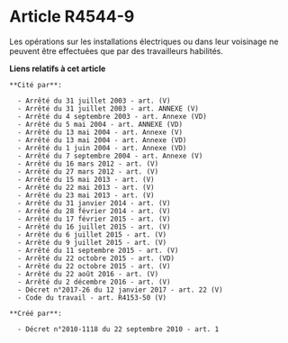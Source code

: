 # Article R4544-9

Les opérations sur les installations électriques ou dans leur voisinage ne peuvent être effectuées que par des travailleurs
habilités.

**Liens relatifs à cet article**

	**Cité par**:

	  - Arrêté du 31 juillet 2003 - art. (V)
	  - Arrêté du 31 juillet 2003 - art. ANNEXE (V)
	  - Arrêté du 4 septembre 2003 - art. Annexe (VD)
	  - Arrêté du 5 mai 2004 - art. ANNEXE (VD)
	  - Arrêté du 13 mai 2004 - art. Annexe (V)
	  - Arrêté du 13 mai 2004 - art. Annexe (VD)
	  - Arrêté du 1 juin 2004 - art. Annexe (VD)
	  - Arrêté du 7 septembre 2004 - art. Annexe (V)
	  - Arrêté du 16 mars 2012 - art. (V)
	  - Arrêté du 27 mars 2012 - art. (V)
	  - Arrêté du 15 mai 2013 - art. (V)
	  - Arrêté du 22 mai 2013 - art. (V)
	  - Arrêté du 23 mai 2013 - art. (V)
	  - Arrêté du 31 janvier 2014 - art. (V)
	  - Arrêté du 28 février 2014 - art. (V)
	  - Arrêté du 17 février 2015 - art. (V)
	  - Arrêté du 16 juillet 2015 - art. (V)
	  - Arrêté du 6 juillet 2015 - art. (V)
	  - Arrêté du 9 juillet 2015 - art. (V)
	  - Arrêté du 11 septembre 2015 - art. (V)
	  - Arrêté du 22 octobre 2015 - art. (VD)
	  - Arrêté du 22 octobre 2015 - art. (V)
	  - Arrêté du 22 août 2016 - art. (V)
	  - Arrêté du 2 décembre 2016 - art. (V)
	  - Décret n°2017-26 du 12 janvier 2017 - art. 22 (V)
	  - Code du travail - art. R4153-50 (V)

	**Créé par**:

	  - Décret n°2010-1118 du 22 septembre 2010 - art. 1
